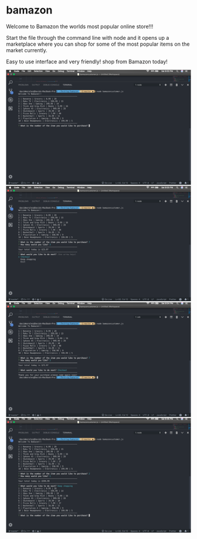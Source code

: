 # bamazon

Welcome to Bamazon the worlds most popular online store!!!

Start the file through the command line with node and it opens up a marketplace where you 
can shop for some of the most popular items on the market currently.

Easy to use interface and very friendly! shop from Bamazon today!

![Alt text](/screenshots/pic1.png?raw=true "Optional Title")
![Alt text](/screenshots/pic2.png?raw=true "Optional Title")
![Alt text](/screenshots/pic3.png?raw=true "Optional Title")
![Alt text](/screenshots/pic4.png?raw=true "Optional Title")